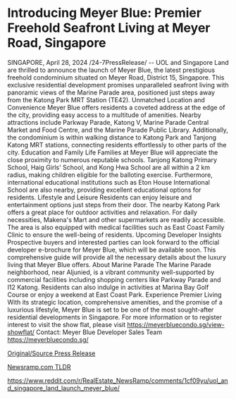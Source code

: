 # Introducing Meyer Blue: Premier Freehold Seafront Living at Meyer Road, Singapore

SINGAPORE, April 28, 2024 /24-7PressRelease/ -- UOL and Singapore Land are thrilled to announce the launch of Meyer Blue, the latest prestigious freehold condominium situated on Meyer Road, District 15, Singapore. This exclusive residential development promises unparalleled seafront living with panoramic views of the Marine Parade area, positioned just steps away from the Katong Park MRT Station (TE42).  Unmatched Location and Convenience Meyer Blue offers residents a coveted address at the edge of the city, providing easy access to a multitude of amenities. Nearby attractions include Parkway Parade, Katong V, Marine Parade Central Market and Food Centre, and the Marine Parade Public Library. Additionally, the condominium is within walking distance to Katong Park and Tanjong Katong MRT stations, connecting residents effortlessly to other parts of the city.  Education and Family Life Families at Meyer Blue will appreciate the close proximity to numerous reputable schools. Tanjong Katong Primary School, Haig Girls' School, and Kong Hwa School are all within a 2 km radius, making children eligible for the balloting exercise. Furthermore, international educational institutions such as Eton House International School are also nearby, providing excellent educational options for residents.  Lifestyle and Leisure Residents can enjoy leisure and entertainment options just steps from their door. The nearby Katong Park offers a great place for outdoor activities and relaxation. For daily necessities, Makena's Mart and other supermarkets are readily accessible. The area is also equipped with medical facilities such as East Coast Family Clinic to ensure the well-being of residents.  Upcoming Developer Insights Prospective buyers and interested parties can look forward to the official developer e-brochure for Meyer Blue, which will be available soon. This comprehensive guide will provide all the necessary details about the luxury living that Meyer Blue offers.  About Marine Parade The Marine Parade neighborhood, near Aljunied, is a vibrant community well-supported by commercial facilities including shopping centers like Parkway Parade and I12 Katong. Residents can also indulge in activities at Marina Bay Golf Course or enjoy a weekend at East Coast Park.  Experience Premier Living With its strategic location, comprehensive amenities, and the promise of a luxurious lifestyle, Meyer Blue is set to be one of the most sought-after residential developments in Singapore.  For more information or to register interest to visit the show flat, please visit https://meyerbluecondo.sg/view-showflat/  Contact: Meyer Blue Developer Sales Team https://meyerbluecondo.sg/ 

[Original/Source Press Release](https://www.24-7pressrelease.com/press-release/510464/introducing-meyer-blue-premier-freehold-seafront-living-at-meyer-road-singapore)
                    

[Newsramp.com TLDR](None) 

https://www.reddit.com/r/RealEstate_NewsRamp/comments/1cf09yu/uol_and_singapore_land_launch_meyer_blue/